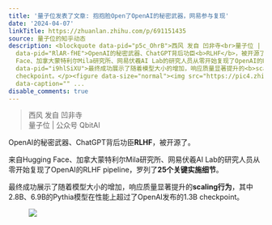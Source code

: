 ```yaml
---
title: '量子位发表了文章: 抱抱脸Open了OpenAI的秘密武器，网易参与复现'
date: '2024-04-07'
linkTitle: https://zhuanlan.zhihu.com/p/691151435
source: 量子位的知乎动态
description: <blockquote data-pid="p5c_OhrB">西风 发自 凹非寺<br>量子位 | 公众号 QbitAI</blockquote><p
  data-pid="RlAR-fHE">OpenAI的秘密武器、ChatGPT背后功臣<b>RLHF</b>，被开源了。</p><p data-pid="tUsOHxGM">来自Hugging
  Face、加拿大蒙特利尔Mila研究所、网易伏羲AI Lab的研究人员从零开始复现了OpenAI的RLHF pipeline，罗列了<b>25个关键实施细节</b>。</p><p
  data-pid="i9hlSiXU">最终成功展示了随着模型大小的增加，响应质量显著提升的<b>scaling行为</b>，其中2.8B、6.9B的Pythia模型在性能上超过了OpenAI发布的1.3B
  checkpoint。</p><figure data-size="normal"><img src="https://pic4.zhimg.com/v2-af28d1f179d2c76c7c866f393071ab83_1440w.jpg"
  data-caption="" ...
disable_comments: true
---
```

<blockquote data-pid="p5c_OhrB">西风 发自 凹非寺<br>量子位 | 公众号 QbitAI</blockquote><p data-pid="RlAR-fHE">OpenAI的秘密武器、ChatGPT背后功臣<b>RLHF</b>，被开源了。</p><p data-pid="tUsOHxGM">来自Hugging Face、加拿大蒙特利尔Mila研究所、网易伏羲AI Lab的研究人员从零开始复现了OpenAI的RLHF pipeline，罗列了<b>25个关键实施细节</b>。</p><p data-pid="i9hlSiXU">最终成功展示了随着模型大小的增加，响应质量显著提升的<b>scaling行为</b>，其中2.8B、6.9B的Pythia模型在性能上超过了OpenAI发布的1.3B checkpoint。</p><figure data-size="normal"><img src="https://pic4.zhimg.com/v2-af28d1f179d2c76c7c866f393071ab83_1440w.jpg" data-caption="" ...